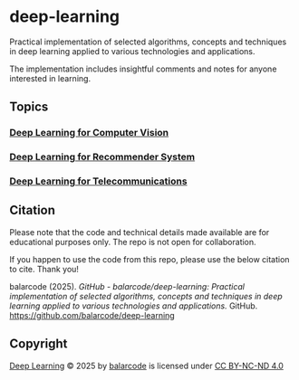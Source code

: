 # deep-learning

Practical implementation of selected algorithms, concepts and techniques in deep learning applied to various technologies and applications.

The implementation includes insightful comments and notes for anyone interested in learning.

## Topics

### [Deep Learning for Computer Vision](https://github.com/balarcode/deep-learning/tree/main/computer_vision)

### [Deep Learning for Recommender System](https://github.com/balarcode/deep-learning/tree/main/recommender_system)

### [Deep Learning for Telecommunications](https://github.com/balarcode/deep-learning/tree/main/telecommunications)

## Citation

Please note that the code and technical details made available are for educational purposes only. The repo is not open for collaboration.

If you happen to use the code from this repo, please use the below citation to cite. Thank you!

balarcode (2025). *GitHub - balarcode/deep-learning: Practical implementation of selected algorithms, concepts and techniques in deep learning applied to various technologies and applications.* GitHub. https://github.com/balarcode/deep-learning

## Copyright

<a href="https://github.com/balarcode/deep-learning">Deep Learning</a> © 2025 by <a href="https://github.com/balarcode">balarcode</a> is licensed under <a href="https://creativecommons.org/licenses/by-nc-nd/4.0/">CC BY-NC-ND 4.0</a>

<img src="https://mirrors.creativecommons.org/presskit/icons/cc.svg" alt="" style="max-width: 1em;max-height:1em;margin-left: .2em;"><img src="https://mirrors.creativecommons.org/presskit/icons/by.svg" alt="" style="max-width: 1em;max-height:1em;margin-left: .2em;"><img src="https://mirrors.creativecommons.org/presskit/icons/nc.svg" alt="" style="max-width: 1em;max-height:1em;margin-left: .2em;"><img src="https://mirrors.creativecommons.org/presskit/icons/nd.svg" alt="" style="max-width: 1em;max-height:1em;margin-left: .2em;">

